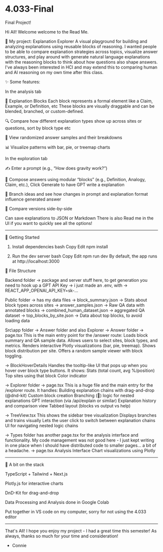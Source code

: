 # 4.033-Final
Final Project!

Hi All! Welcome welcome to the Read Me.

🧠 My project: Explanation Explorer
A visual playground for building and analyzing explanations using reusable blocks of reasoning. I wanted people to be able to compare explanation strategies across topics, visualize answer structures, and play around with generate natural language explanations with the reasoning blocks to think about how questions also shape answers. I've always been interested in HCI and may extend this to comparing human and AI reasoning on my own time after this class.

✨ Some features:

In the analysis tab

🧱 Explanation Blocks
Each block represents a formal element like a Claim, Example, or Definition, etc These blocks are visually draggable and can be blended, branched, or custom-defined.

🔍 Compare how different explanation types show up across sites or questions, sort by block type etc

🎲 View randomized answer samples and their breakdowns

📊 Visualize patterns with bar, pie, or treemap charts

In the exploration tab

✍️ Enter a prompt (e.g., “How does gravity work?”)

🧩 Compose answers using modular “blocks” (e.g., Definition, Analogy, Claim, etc.), Click Generate to have GPT write a explanation

🌿 Branch ideas and see how changes in prompt and explanation format influence generated answer

🧬 Compare versions side-by-side

Can save explanations to JSON or Markdown
There is also Read me in the UI if you want to quickly see all the options!

___________________________________________________________

🚀 Getting Started
1. Install dependencies
bash
Copy
Edit
npm install

3. Run the dev server
bash
Copy
Edit
npm run dev
By default, the app runs at http://localhost:3000

📁 File Structure

Backend folder -> package and server stuff here, to get generation you need to hook up a GPT API Key -> i just made an .env, with -> REACT_APP_OPENAI_API_KEY=sk-...

Public folder -> has my data files 
-> block_summary.json → Stats about block types across sites
-> answer_samples.json → Raw QA data with annotated blocks
-> combined_human_dataset.json -> aggregated QA dataset
-> top_blocks_by_site.json -> Data about top blocks, to avoid loading data

Src\app folder -> Answer folder and also Explorer
-> Answer folder 
  -> page.tsx
    This is the main entry point for the /answer route:
    Loads block summary and QA sample data.
    Allows users to select sites, block types, and metrics.
    Renders interactive Plotly visualizations (bar, pie, treemap).
    Shows block distribution per site.
    Offers a random sample viewer with block toggling.

 -> BlockHoverDetails
      Handles the tooltip-like UI that pops up when you hover over block type buttons. It shows:
      Stats (total count, avg %/position)
      Top sites using that block
      Color indicator

-> Explorer folder 
   -> page.tsx
      This is a huge file and the main entry for the /explorer route. It handles:
      Building explanation chains with drag-and-drop (@dnd-kit)
      Custom block creation
      Branching (🌱) logic for nested explanations
      GPT interaction (via /api/explain or similar)
      Explanation history and comparison view
      Tabbed layout (blocks vs output vs help)

  ->  TreeView.tsx
      This shows the sidebar tree visualization
      Displays branches and trains visually
      Lets the user click to switch between explanation chains
      UI for navigating nested logic chains

-> Types folder has another page.tsx for the analysis interface and functionality. My code management was not good here - I just kept writing in one place when I should have distributed code to smaller pages... a bit of a headache.
    -> page.tsx
       Analysis Interface
       Chart visualizations using Plotly
___________________________________________________

🧼 A bit on the stack

TypeScript + Tailwind + Next.js

Plotly.js for interactive charts

DnD-Kit for drag-and-drop

Data Processing and Analysis done in Google Colab

Put together in VS code on my computer, sorry for not using the 4.033 editor

__________________________________________________
That's All! I hope you enjoy my project - I had a great time this semester!
As always, thanks so much for your time and consideration!

- Connie

